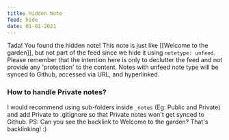 ```yaml
---
title: Hidden Note
feed: hide
date: 01-01-2021
---
```


Tada! You found the hidden note! This note is just like [[Welcome to the garden]], but not part of the feed since we hide it using `notetype: unfeed`. Please remember that the intention here is only to declutter the feed and not provide any 'protection' to the content. Notes with unfeed note type will be synced to Github, accessed via URL, and hyperlinked.

### How to handle Private notes?

I would recommend using sub-folders inside `_notes` (Eg: Public and Private) and add Private to .gitignore so that Private notes won't get synced to Github. PS: Can you see the backlink to Welcome to the garden? That's backlinking! :)
